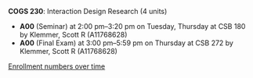 **COGS 230**: Interaction Design Research (4 units)

- **A00** (Seminar) at 2:00 pm–3:20 pm on Tuesday, Thursday at CSB 180 by Klemmer, Scott R (A11768628)
- **A00** (Final Exam) at 3:00 pm–5:59 pm on Thursday at CSB 272 by Klemmer, Scott R (A11768628)

[Enrollment numbers over time](./COGS230.tsv)
